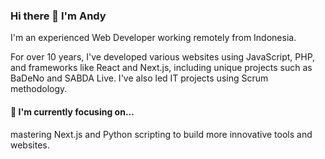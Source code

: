 ### Hi there 👋 I'm Andy

I'm an experienced Web Developer working remotely from Indonesia.

For over 10 years, I've developed various websites using JavaScript, PHP, and frameworks like React and Next.js, including unique projects such as BaDeNo and SABDA Live. I've also led IT projects using Scrum methodology.

#### 🔭 I'm currently focusing on...
mastering Next.js and Python scripting to build more innovative tools and websites.

